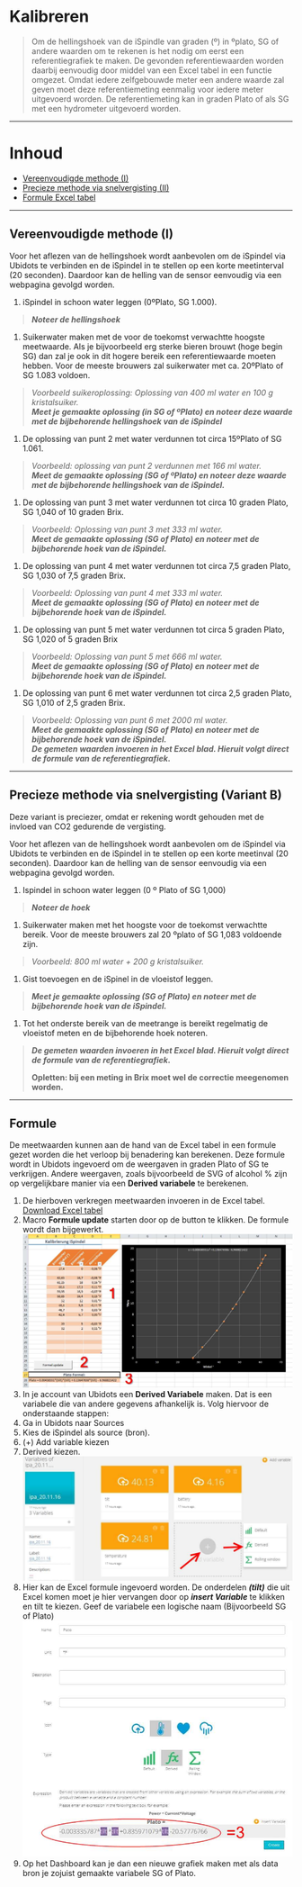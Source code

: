 # Kalibreren

>Om de hellingshoek van de iSpindle van graden (º) in ºplato, SG of andere waarden om te rekenen is het nodig om eerst een referentiegrafiek te maken. De gevonden referentiewaarden worden daarbij eenvoudig door middel van een Excel tabel in een functie omgezet. Omdat iedere zelfgebouwde meter een andere waarde zal geven moet deze referentiemeting eenmalig voor iedere meter uitgevoerd worden. De referentiemeting kan in graden Plato of als SG met een hydrometer uitgevoerd worden.

***

# Inhoud
- [Vereenvoudigde methode (I)](#vereenvoudigde-methode-(I))
- [Precieze methode via snelvergisting (II)](#precieze-methode-via-snelvergisting-(II))
- [Formule Excel tabel](#formule)

***

## Vereenvoudigde methode (I)


Voor het aflezen van de hellingshoek wordt aanbevolen om de iSpindel via Ubidots te verbinden en de iSpindel in te stellen op een korte meetinterval (20 seconden). Daardoor kan de helling van de sensor eenvoudig via een webpagina gevolgd worden.

1. iSpindel in schoon water leggen (0ºPlato, SG 1.000).   
> ***Noteer de hellingshoek***

1. Suikerwater maken met de voor de toekomst verwachtte hoogste meetwaarde. Als je bijvoorbeeld erg sterke bieren brouwt (hoge begin SG) dan zal je ook in dit hogere bereik een referentiewaarde moeten hebben. Voor de meeste brouwers zal suikerwater met ca. 20ºPlato of SG 1.083 voldoen.      
> *Voorbeeld suikeroplossing: Oplossing van 400 ml water en 100 g kristalsuiker.*     
> ***Meet je gemaakte oplossing (in SG of ºPlato) en noteer deze waarde met de bijbehorende hellingshoek van de iSpindel***

1. De oplossing van punt 2 met water verdunnen tot circa 15ºPlato of SG 1.061.      
>*Voorbeeld: oplossing van punt 2  verdunnen met 166 ml water.*     
>***Meet de gemaakte oplossing (SG of ºPlato) en noteer deze waarde met de bijbehorende hellingshoek van de iSpindel.***        

1. De oplossing van punt 3 met water verdunnen tot circa 10 graden Plato, SG 1,040 of 10 graden Brix.       
>*Voorbeeld: Oplossing van punt 3 met 333 ml water.*        
>***Meet de gemaakte oplossing (SG of Plato) en noteer met de bijbehorende hoek van de iSpindel.***     

1. De oplossing van punt 4 met water verdunnen tot circa 7,5 graden Plato, SG 1,030 of 7,5 graden Brix.
>*Voorbeeld: Oplossing van punt 4 met 333 ml water.*        
>***Meet de gemaakte oplossing (SG of Plato) en noteer met de bijbehorende hoek van de iSpindel.***     

1. De oplossing van punt 5 met water verdunnen tot circa 5 graden Plato, SG 1,020 of 5 graden Brix
>*Voorbeeld: Oplossing van punt 5 met 666 ml water.*        
>***Meet de gemaakte oplossing (SG of Plato) en noteer met de bijbehorende hoek van de iSpindel.***     

1. De oplossing van punt 6 met water verdunnen tot circa 2,5 graden Plato, SG 1,010 of 2,5 graden Brix.     
>*Voorbeeld: Oplossing van punt 6  met 2000 ml water.*      
>***Meet de gemaakte oplossing (SG of Plato) en noteer met de bijbehorende hoek van de iSpindel.        
>De gemeten waarden invoeren in het Excel blad. Hieruit volgt direct de formule van de referentiegrafiek.***

***
 
## Precieze methode via snelvergisting (Variant B)

Deze variant is preciezer, omdat er rekening wordt gehouden met de invloed van CO2 gedurende de vergisting.

Voor het aflezen van de hellingshoek wordt aanbevolen om de iSpindel  via Ubidots te verbinden en de iSpindel in te stellen op een korte meetinval (20 seconden). Daardoor kan de helling van de sensor eenvoudig via een webpagina gevolgd worden.
1. Ispindel in schoon water leggen (0 º Plato of SG 1,000)      
>***Noteer de hoek***

1. Suikerwater maken met het hoogste voor de toekomst verwachtte bereik. Voor de meeste brouwers zal 20 ºplato of  SG 1,083 voldoende zijn.     
>*Voorbeeld: 800 ml water + 200 g kristalsuiker.*

1. Gist toevoegen en de iSpinel in de vloeistof leggen.         
>***Meet je gemaakte oplossing (SG of Plato) en noteer met de bijbehorende hoek van de iSpindel.***

1. Tot het onderste bereik van de meetrange is bereikt regelmatig de vloeistof meten en de bijbehorende hoek noteren.       
>***De gemeten waarden invoeren in het Excel blad. Hieruit volgt direct de formule van de referentiegrafiek.***     
>
>****Opletten: bij een meting in Brix moet wel de correctie meegenomen worden.**** 

***

## Formule

De meetwaarden kunnen aan de hand van de Excel tabel in een formule gezet worden die het verloop bij benadering kan berekenen. Deze formule wordt in Ubidots ingevoerd om de weergaven in graden Plato of SG te verkrijgen.
Andere weergaven, zoals bijvoorbeeld de SVG of alcohol % zijn op vergelijkbare manier via een **Derived variabele** te berekenen.

1. De hierboven verkregen meetwaarden invoeren in de Excel tabel.       
[Download Excel tabel](https://github.com/universam1/iSpindel/blob/master/docs/Kalibrierung.xlsm)
2. Macro **Formule update** starten door op de button te klikken. De formule wordt dan bijgewerkt.      
![](../pics/Excelcalc.jpg)
3. In je account van Ubidots een **Derived Variabele** maken. Dat is een variabele die van andere gegevens afhankelijk is. Volg hiervoor de onderstaande stappen:
4. Ga in Ubidots naar Sources
5. Kies de iSpindel als source (bron).
6. (+) Add variable kiezen
7. Derived kiezen.      
![](../pics/Ubiderived.jpg)
8. Hier kan de Excel formule ingevoerd worden. De onderdelen ***(tilt)*** die uit Excel komen moet je hier vervangen door op ***insert Variable*** te klikken en tilt te kiezen. Geef de variabele een logische naam (Bijvoorbeeld SG of Plato)     
![](../pics/Ubiplato.jpg)
9. Op het Dashboard kan je dan een nieuwe grafiek maken met als data bron je zojuist gemaakte variabele SG of Plato.

